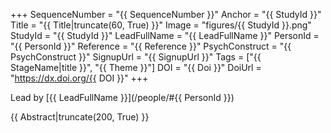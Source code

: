 +++
SequenceNumber = "{{ SequenceNumber }}"
Anchor = "{{ StudyId }}"
Title = "{{ Title|truncate(60, True) }}"
Image = "figures/{{ StudyId }}.png"
StudyId = "{{ StudyId }}"
LeadFullName = "{{ LeadFullName }}"
PersonId = "{{ PersonId }}"
Reference = "{{ Reference }}"
PsychConstruct = "{{ PsychConstruct }}"
SignupUrl = "{{ SignupUrl }}"
Tags = ["{{ StageName|title }}", "{{ Theme }}"]
DOI = "{{ Doi }}"
DoiUrl = "https://dx.doi.org/{{ DOI }}"
+++

Lead by [{{ LeadFullName }}](/people/#{{ PersonId }})

{{ Abstract|truncate(200, True) }}